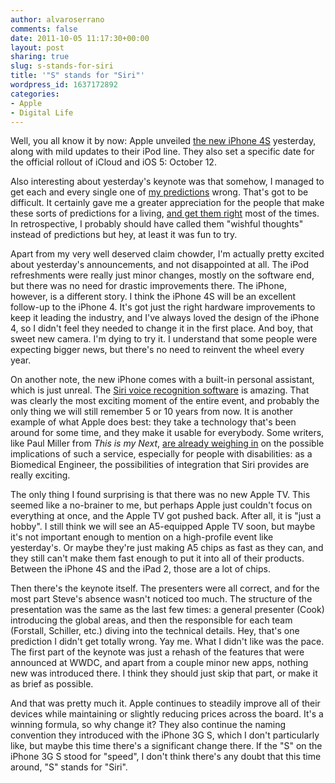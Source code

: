 ```yaml
---
author: alvaroserrano
comments: false
date: 2011-10-05 11:17:30+00:00
layout: post
sharing: true
slug: s-stands-for-siri
title: '"S" stands for "Siri"'
wordpress_id: 1637172892
categories:
- Apple
- Digital Life
---
```


Well, you all know it by now: Apple unveiled [the new iPhone 4S](http://www.apple.com/iphone/) yesterday, along with mild updates to their iPod line. They also set a specific date for the official rollout of iCloud and iOS 5: October 12.

Also interesting about yesterday's keynote was that somehow, I managed to get each and every single one of [my predictions](http://analogsenses.com/2011/10/04/lets-talk-iphone/) wrong. That's got to be difficult. It certainly gave me a greater appreciation for the people that make these sorts of predictions for a living, [and get them right](http://www.suntimes.com/business/8030601-420/told-ya-so-iphone-4s-is-not-revolutionary-but-didnt-need-to-be.html) most of the times. In retrospective, I probably should have called them "wishful thoughts" instead of predictions but hey, at least it was fun to try.

Apart from my very well deserved claim chowder, I'm actually pretty excited about yesterday's announcements, and not disappointed at all. The iPod refreshments were really just minor changes, mostly on the software end, but there was no need for drastic improvements there. The iPhone, however, is a different story. I think the iPhone 4S will be an excellent follow-up to the iPhone 4. It's got just the right hardware improvements to keep it leading the industry, and I've always loved the design of the iPhone 4, so I didn't feel they needed to change it in the first place. And boy, that sweet new camera. I'm dying to try it. I understand that some people were expecting bigger news, but there's no need to reinvent the wheel every year. 

On another note, the new iPhone comes with a built-in personal assistant, which is just unreal. The [Siri voice recognition software](http://www.apple.com/iphone/features/#siri) is amazing. That was clearly the most exciting moment of the entire event, and probably the only thing we will still remember 5 or 10 years from now. It is another example of what Apple does best: they take a technology that's been around for some time, and they make it usable for everybody. Some writers, like Paul Miller from _This is my Next_, [are already weighing in](http://thisismynext.com/2011/10/04/siri-work/) on the possible implications of such a service, especially for people with disabilities: as a Biomedical Engineer, the possibilities of integration that Siri provides are really exciting.

The only thing I found surprising is that there was no new Apple TV. This seemed like a no-brainer to me, but perhaps Apple just couldn't focus on everything at once, and the Apple TV got pushed back. After all, it is "just a hobby". I still think we will see an A5-equipped Apple TV soon, but maybe it's not important enough to mention on a high-profile event like yesterday's. Or maybe they're just making A5 chips as fast as they can, and they still can't make them fast enough to put it into all of their products. Between the iPhone 4S and the iPad 2, those are a lot of chips.

Then there's the keynote itself. The presenters were all correct, and for the most part Steve's absence wasn't noticed too much. The structure of the presentation was the same as the last few times: a general presenter (Cook) introducing the global areas, and then the responsible for each team (Forstall, Schiller, etc.) diving into the technical details. Hey, that's one prediction I didn't get totally wrong. Yay me. What I didn't like was the pace. The first part of the keynote was just a rehash of the features that were announced at WWDC, and apart from a couple minor new apps, nothing new was introduced there. I think they should just skip that part, or make it as brief as possible.

And that was pretty much it. Apple continues to steadily improve all of their devices while maintaining or slightly reducing prices across the board. It's a winning formula, so why change it? They also continue the naming convention they introduced with the iPhone 3G S, which I don't particularly like, but maybe this time there's a significant change there. If the "S" on the iPhone 3G S stood for "speed", I don't think there's any doubt that this time around, "S" stands for "Siri".
